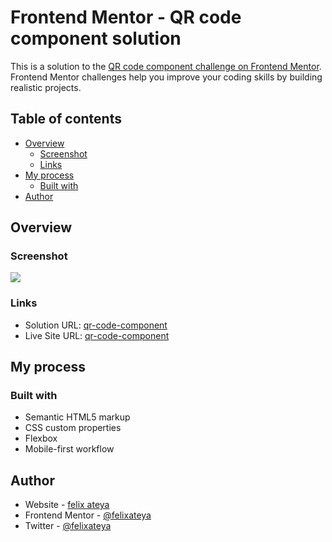 # Frontend Mentor - QR code component solution

This is a solution to the [QR code component challenge on Frontend Mentor](https://www.frontendmentor.io/challenges/qr-code-component-iux_sIO_H). Frontend Mentor challenges help you improve your coding skills by building realistic projects. 

## Table of contents

- [Overview](#overview)
  - [Screenshot](#screenshot)
  - [Links](#links)
- [My process](#my-process)
  - [Built with](#built-with)
- [Author](#author)



## Overview

### Screenshot

![](/images/screenshot.jpg)



### Links

- Solution URL: [qr-code-component](https://github.com/felixateya/qr-code-component)
- Live Site URL: [qr-code-component](https://qr-code-component-puce-psi.vercel.app)

## My process

### Built with

- Semantic HTML5 markup
- CSS custom properties
- Flexbox
- Mobile-first workflow


## Author

- Website - [felix ateya](https://mulaafelix.vercel.app)
- Frontend Mentor - [@felixateya](https://www.frontendmentor.io/profile/yourusername)
- Twitter - [@felixateya](https://www.twitter.com/shaft_kunta)



